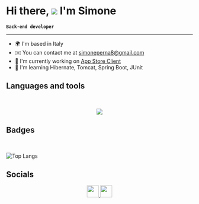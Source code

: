 Hi there, ![](https://user-images.githubusercontent.com/18350557/176309783-0785949b-9127-417c-8b55-ab5a4333674e.gif) I'm Simone
==============================================================================================================================

**`Back-end developer`**

-----------------



*   🌍  I'm based in Italy
*   ✉️  You can contact me at [simoneperna8@gmail.com](mailto:simoneperna8@gmail.com)
*   🚀  I'm currently working on [App Store Client](http://github.com/smnprn/app-store-client)
*   🧠  I'm learning Hibernate, Tomcat, Spring Boot, JUnit

## Languages and tools
<br>

<p align="center">
  <a href="https://skillicons.dev">
    <img src="https://skillicons.dev/icons?i=java,spring,kotlin,js,html,css,mysql,git,linux" />
  </a>
</p>

## Badges

<br>

![Top Langs](https://github-readme-stats.vercel.app/api/top-langs/?username=smnprn&layout=compact&theme=github_dark)


## Socials
                  
<p align="center"> 
<a href="https://www.github.com/smnprn" target="_blank" rel="noreferrer"> <picture> <source media="(prefers-color-scheme: dark)" srcset="https://raw.githubusercontent.com/danielcranney/readme-generator/main/public/icons/socials/github-dark.svg" /> <source media="(prefers-color-scheme: light)" srcset="https://raw.githubusercontent.com/danielcranney/readme-generator/main/public/icons/socials/github.svg" /> <img src="https://raw.githubusercontent.com/danielcranney/readme-generator/main/public/icons/socials/github.svg" width="32" height="32" /> </picture> </a> <a href="https://www.linkedin.com/in/simone-perna-34a4aa304" target="_blank" rel="noreferrer"> <picture> <source media="(prefers-color-scheme: dark)" srcset="https://raw.githubusercontent.com/danielcranney/readme-generator/main/public/icons/socials/linkedin-dark.svg" /> <source media="(prefers-color-scheme: light)" srcset="https://raw.githubusercontent.com/danielcranney/readme-generator/main/public/icons/socials/linkedin.svg" /> <img src="https://raw.githubusercontent.com/danielcranney/readme-generator/main/public/icons/socials/linkedin.svg" width="32" height="32" /> </picture> </a>
</p>

<!--
**smnprn/smnprn** is a ✨ _special_ ✨ repository because its `README.md` (this file) appears on your GitHub profile.

Here are some ideas to get you started:

- 🔭 I’m currently working on ...
- 🌱 I’m currently learning ...
- 👯 I’m looking to collaborate on ...
- 🤔 I’m looking for help with ...
- 💬 Ask me about ...
- 📫 How to reach me: ...
- 😄 Pronouns: ...
- ⚡ Fun fact: ...
-->
